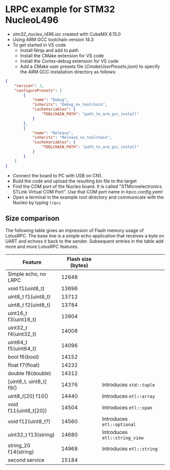 # LRPC example for STM32 NucleoL496

* *stm32_nucleo_l496.ioc* created with CubeMX 6.15.0
* Using ARM GCC toolchain version 14.3
* To get started in VS code
  * Install Ninja and add to path
  * Install the CMake extension for VS code
  * Install the Cortex-debug extension for VS code
  * Add a CMake user presets file (*CmakeUserPresets.json*) to specify the ARM GCC installation directory as follows:

``` JSON
{
    "version": 3,
    "configurePresets": [
        {
            "name": "Debug",
            "inherits": "Debug_no_toolchain",
            "cacheVariables": {
                "TOOLCHAIN_PATH": "path_to_arm_gcc_install"
            }
        },
        {
            "name": "Release",
            "inherits": "Release_no_toolchain",
            "cacheVariables": {
                "TOOLCHAIN_PATH": "path_to_arm_gcc_install"
            }
        }
    ]
}
```
* Connect the board to PC with USB on CN1.
* Build the code and upload the resulting bin file to the target
* Find the COM port of the Nucleo board. It is called "STMicroelectronics STLink Virtual COM Port". Use that COM port name in _lrpcc.config.yaml_
* Open a terminal in the example root directory and communicate with the Nucleo by typing `lrpcc`


## Size comparison
The following table gives an impression of Flash memory usage of LotusRPC. The base line is a simple echo application that receives a byte on UART and echoes it back to the sender. Subsequent entries in the table add more and more LotusRPC features.

| Feature | Flash size (bytes) | |
|---------|--------------------|-|
| Simple echo, no LRPC | 12648 | |
| void f1(uint8_t)     | 13696 | |
| uint8_t f1(uint8_t)  | 13712 | |
| uint8_t f2(uint8_t)  | 13784 | |
| uint16_t f3(uint16_t)  | 13904 | |
| uint32_t f4(uint32_t)  | 14008 | |
| uint64_t f5(uint64_t)  | 14096 | |
| bool f6(bool)  | 14152 | |
| float f7(float)  | 14232 | |
| double f8(double)  | 14312 | |
| [uint8_t, uint8_t] f9()  | 14376 | Introduces `std::tuple` |
| uint8_t[20] f10()  | 14440 | Introduces `etl::array` |
| void f11(uint8_t[20])  | 14504 | Introduces `etl::span` |
| void f12(uint8_t?)  | 14560 | Introduces `etl::optional` |
| uint32_t f13(string)  | 14680 | Introduces `etl::string_view` |
| string_20 f14(string)  | 14968 | Introduces `etl::string` |
| second service  | 15184 | |
